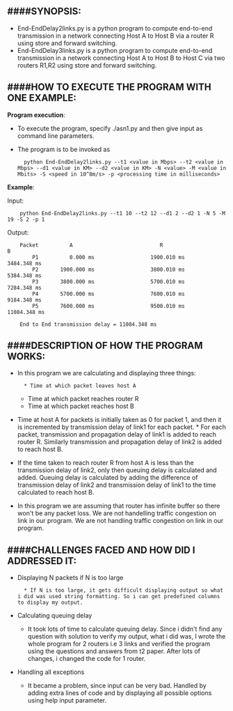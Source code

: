 ####SYNOPSIS:
---------
* End-EndDelay2links.py is a python program to compute end-to-end transmission in a network connecting Host A to Host B via a router R using store and forward switching.
* End-EndDelay3links.py is a python program to compute end-to-end transmission in a network connecting Host A to Host B to Host C via two routers R1,R2 using store and forward switching.

####HOW TO EXECUTE THE PROGRAM WITH ONE EXAMPLE:
--------------------------------------------
**Program execution**:
* To execute the program, specify ./asn1.py and then give input as command line parameters.
* The program is to be invoked as
        
        python End-EndDelay2links.py --t1 <value in Mbps> --t2 <value in Mbps> --d1 <value in KM> --d2 <value in KM> -N <value> -M <value in Mbits> -S <speed in 10^8m/s> -p <processing time in milliseconds>

**Example**:

Input:

        python End-EndDelay2links.py --t1 10 --t2 12 --d1 2 --d2 1 -N 5 -M 19 -S 2 -p 1

Output:

		Packet          A                            R                           B 
			P1          0.000 ms                  1900.010 ms                  3484.348 ms
			P2       1900.000 ms                  3800.010 ms                  5384.348 ms
			P3       3800.000 ms                  5700.010 ms                  7284.348 ms
			P4       5700.000 ms                  7600.010 ms                  9184.348 ms
			P5       7600.000 ms                  9500.010 ms                 11084.348 ms

		End to End transmission delay = 11084.348 ms

####DESCRIPTION OF HOW THE PROGRAM WORKS:
-------------------------------------
* In this program we are calculating and displaying three things:

        * Time at which packet leaves host A
	* Time at which packet reaches router R
	* Time at which packet reaches host B
* Time at host A for packets is initially taken as 0 for packet 1, and then it is incremented by transmission delay of link1 for each packet. * For each packet, transmission and propagation delay of link1 is added to reach router R. Similarly transmission and propagation delay of link2 is added to reach host B.
* If the time taken to reach router R from host A is less than the transmission delay of link2, only then queuing delay is calculated and added. Queuing delay is calculated by adding the difference of transmission delay of link2 and transmission delay of link1 to the time calculated to reach host B.
* In this program we are assuming that router has infinite buffer so there won't be any packet loss. We are not handelling traffic congestion on link in our program. We are not handling traffic congestion on link in our program.

####CHALLENGES FACED AND HOW DID I ADDRESSED IT:
--------------------------------------------
* Displaying N packets if N is too large

        * If N is too large, it gets difficult displaying output so what i did was used string formatting. So i can get predefined columns to display my output.
* Calculating queuing delay
	* It took lots of time to calculate queuing delay. Since i didn't find any question with solution to verify my output, what i did was, I wrote the whole program for 2 routers i.e 3 links and verified the program using the questions and answers from t2 paper. After lots of changes, i changed the code for 1 router. 
* Handling all exceptions
	* It became a problem, since input can be very bad. Handled by adding extra lines of code and by displaying all possible options using help input parameter.   

